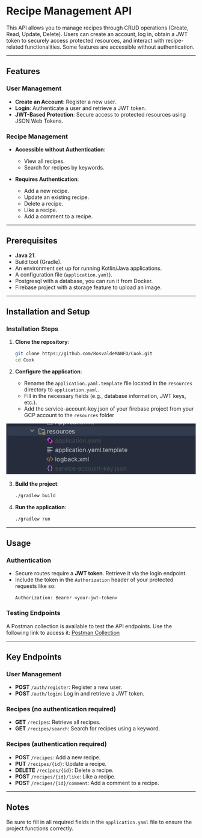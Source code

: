 # Recipe Management API

This API allows you to manage recipes through CRUD operations (Create, Read, Update, Delete). Users can create an account, log in, obtain a JWT token to securely access protected resources, and interact with recipe-related functionalities. Some features are accessible without authentication.

---

## Features

### User Management
- **Create an Account**: Register a new user.
- **Login**: Authenticate a user and retrieve a JWT token.
- **JWT-Based Protection**: Secure access to protected resources using JSON Web Tokens.

### Recipe Management
- **Accessible without Authentication**:
    - View all recipes.
    - Search for recipes by keywords.

- **Requires Authentication**:
    - Add a new recipe.
    - Update an existing recipe.
    - Delete a recipe.
    - Like a recipe.
    - Add a comment to a recipe.

---

## Prerequisites

- **Java 21**.
- Build tool (Gradle).
- An environment set up for running Kotlin/Java applications.
- A configuration file (`application.yaml`).
- Postgresql with a database, you can run it from Docker.
- Firebase project with a storage feature to upload an image.

---

## Installation and Setup

### Installation Steps

1. **Clone the repository**:
   ```bash
   git clone https://github.com/RosvaldeMANFO/Cook.git
   cd Cook
   ```

2. **Configure the application**:
    - Rename the `application.yaml.template` file located in the `resources` directory to `application.yaml`.
    - Fill in the necessary fields (e.g., database information, JWT keys, etc.).
    - Add the service-account-key.json of your firebase project from your GCP account to the ``resources`` folder   
   
![img.png](img.png)

3. **Build the project**:
      ```bash
      ./gradlew build
      ```

4. **Run the application**:
      ```bash
      ./gradlew run
      ```

---

## Usage

### Authentication
- Secure routes require a **JWT token**. Retrieve it via the login endpoint.
- Include the token in the `Authorization` header of your protected requests like so:
  ```
  Authorization: Bearer <your-jwt-token>
  ```

### Testing Endpoints
A Postman collection is available to test the API endpoints. Use the following link to access it:
[Postman Collection](https://www.postman.com/projetweb-7687/workspace/open-api/request/19898948-1c60b973-99d4-4e40-b61d-ade75d4eb64b?action=share&creator=19898948&ctx=documentation)

---

## Key Endpoints

### User Management
- **POST** `/auth/register`: Register a new user.
- **POST** `/auth/login`: Log in and retrieve a JWT token.

### Recipes (no authentication required)
- **GET** `/recipes`: Retrieve all recipes.
- **GET** `/recipes/search`: Search for recipes using a keyword.

### Recipes (authentication required)
- **POST** `/recipes`: Add a new recipe.
- **PUT** `/recipes/{id}`: Update a recipe.
- **DELETE** `/recipes/{id}`: Delete a recipe.
- **POST** `/recipes/{id}/like`: Like a recipe.
- **POST** `/recipes/{id}/comment`: Add a comment to a recipe.

---

## Notes

Be sure to fill in all required fields in the `application.yaml` file to ensure the project functions correctly.
